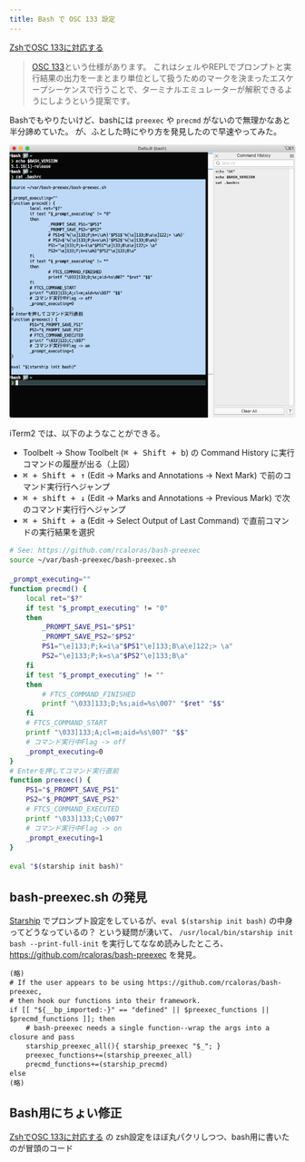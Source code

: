 ```yaml
---
title: Bash で OSC 133 設定
---
```


[ZshでOSC 133に対応する][zsh_osc133]

> [OSC 133](https://gitlab.freedesktop.org/Per_Bothner/specifications/blob/master/proposals/semantic-prompts.md)という仕様があります。
> これはシェルやREPLでプロンプトと実行結果の出力を一まとまり単位として扱うためのマークを決まったエスケープシーケンスで行うことで、ターミナルエミュレーターが解釈できるようにしようという提案です。

Bashでもやりたいけど、bashには `preexec` や `precmd` がないので無理かなあと半分諦めていた。
が、ふとした時にやり方を発見したので早速やってみた。

![screenshot of iTerm2](/img/2022-08-30_bash_osc133.png)

iTerm2 では、以下のようなことができる。
- Toolbelt -> Show Toolbelt (<kbd>⌘ + Shift + b</kbd>) の Command History に実行コマンドの履歴が出る（上図）
- <kbd>⌘ + Shift + ↑</kbd> (Edit -> Marks and Annotations -> Next Mark) で前のコマンド実行行へジャンプ
- <kbd>⌘ + shift + ↓</kbd> (Edit -> Marks and Annotations -> Previous Mark) で次のコマンド実行行へジャンプ
- <kbd>⌘ + Shift + a</kbd> (Edit -> Select Output of Last Command) で直前コマンドの実行結果を選択

```bash
# See: https://github.com/rcaloras/bash-preexec
source ~/var/bash-preexec/bash-preexec.sh

_prompt_executing=""
function precmd() {
	local ret="$?"
	if test "$_prompt_executing" != "0"
	then
		_PROMPT_SAVE_PS1="$PS1"
		_PROMPT_SAVE_PS2="$PS2"
		PS1="\e]133;P;k=i\a"$PS1"\e]133;B\a\e]122;> \a"
		PS2="\e]133;P;k=s\a"$PS2"\e]133;B\a"
	fi
	if test "$_prompt_executing" != ""
	then
		# FTCS_COMMAND_FINISHED
		printf "\033]133;D;%s;aid=%s\007" "$ret" "$$"
	fi
	# FTCS_COMMAND_START
	printf "\033]133;A;cl=m;aid=%s\007" "$$"
	# コマンド実行中Flag -> off
	_prompt_executing=0
}
# Enterを押してコマンド実行直前
function preexec() {
	PS1="$_PROMPT_SAVE_PS1"
	PS2="$_PROMPT_SAVE_PS2"
	# FTCS_COMMAND_EXECUTED
	printf "\033]133;C;\007"
	# コマンド実行中Flag -> on
	_prompt_executing=1
}

eval "$(starship init bash)"
```


## bash-preexec.sh の発見

[Starship](https://starship.rs/) でプロンプト設定をしているが、`eval $(starship init bash)` の中身ってどうなっているの？
という疑問が湧いて、 `/usr/local/bin/starship init bash --print-full-init` を実行してななめ読みしたところ、 https://github.com/rcaloras/bash-preexec を発見。

```
(略)
# If the user appears to be using https://github.com/rcaloras/bash-preexec,
# then hook our functions into their framework.
if [[ "${__bp_imported:-}" == "defined" || $preexec_functions || $precmd_functions ]]; then
    # bash-preexec needs a single function--wrap the args into a closure and pass
    starship_preexec_all(){ starship_preexec "$_"; }
    preexec_functions+=(starship_preexec_all)
    precmd_functions+=(starship_precmd)
else
(略)
```

## Bash用にちょい修正

[ZshでOSC 133に対応する][zsh_osc133] の zsh設定をほぼ丸パクリしつつ、bash用に書いたのが冒頭のコード




[zsh_osc133]: https://zenn.dev/ymotongpoo/articles/20220802-osc-133-zsh "ZshでOSC 133に対応する"

